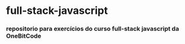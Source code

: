 # full-stack-javascript

### repositorio para exercícios do curso full-stack javascript da OneBitCode